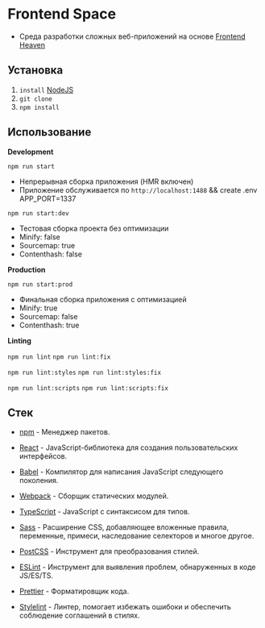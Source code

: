 # Frontend Space

* Среда разработки сложных веб-приложений на основе [Frontend Heaven](https://github.com/Romuelson/frontend-heaven)

## Установка

1. `install` [NodeJS](https://nodejs.org/ru/)
2. `git clone`
3. `npm install`

## Использование
**Development**

`npm run start`

* Непрерывная сборка приложения (HMR включен)
* Приложение обслуживается по `http://localhost:1488` && create .env APP_PORT=1337

`npm run start:dev`

* Тестовая сборка проекта без оптимизации
* Minify: false
* Sourcemap: true
* Contenthash: false

**Production**

`npm run start:prod`

* Финальная сборка приложения с оптимизацией
* Minify: true
* Sourcemap: false
* Contenthash: true

**Linting**

`npm run lint`
`npm run lint:fix`

`npm run lint:styles`
`npm run lint:styles:fix`

`npm run lint:scripts`
`npm run lint:scripts:fix`

## Стек
* [npm](https://docs.npmjs.com) - Менеджер пакетов.

* [React](https://github.com/facebook/react) - JavaScript-библиотека для создания пользовательских интерфейсов.

* [Babel](https://github.com/babel/babel) - Компилятор для написания JavaScript следующего поколения.
* [Webpack](https://github.com/webpack/webpack) - Сборщик статических модулей.
* [TypeScript](https://github.com/Microsoft/TypeScript) - JavaScript с синтаксисом для типов.

* [Sass](https://github.com/sass/sass) - Расширение CSS, добавляющее вложенные правила, переменные, примеси, наследование селекторов и многое другое.
* [PostCSS](https://github.com/postcss/postcss) - Инструмент для преобразования стилей.

* [ESLint](https://github.com/eslint/eslint) - Инструмент для выявления проблем, обнаруженных в коде JS/ES/TS.
* [Prettier](https://github.com/prettier/prettier) - Форматировщик кода.
* [Stylelint](https://github.com/stylelint/stylelint) - Линтер, помогает избежать ошибоки и обеспечить соблюдение соглашений в стилях.
